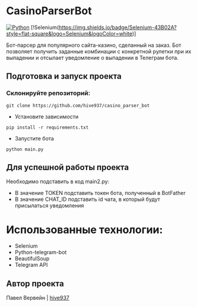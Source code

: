# CasinoParserBot
[![Python](https://img.shields.io/badge/-Python-464646?style=flat-square&logo=Python)](https://www.python.org/)
[!Selenium(https://img.shields.io/badge/Selenium-43B02A?style=flat-square&logo=Selenium&logoColor=white)]


Бот-парсер для популярного сайта-казино, сделанный на заказ.
Бот позволяет получить заданные комбинации с конкретной рулетки при их выпадении и отсылает уведомление о выпадении в Телеграм бота.

## Подготовка и запуск проекта
### Склонируйте репозиторий:
```
git clone https://github.com/hive937/casino_parser_bot
```
* Установите зависимости
```
pip install -r requirements.txt
```
* Запустите бота
```
python main.py
```

## Для успешной работы проекта
Необходимо подставить в код main2.py:
- В значение TOKEN подставить токен бота, полученный в BotFather
- В значение CHAT_ID подставить id чата, в который будут присылаться уведомления


# Использованные технологии:
- Selenium
- Python-telegram-bot
- BeautifulSoup
- Telegram API

## Автор проекта
Павел Вервейн | [hive937](https://github.com/hive937)
